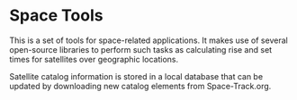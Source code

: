 # Space Tools

This is a set of tools for space-related applications.
It makes use of several open-source libraries to perform such tasks as
calculating rise and set times for satellites over geographic locations.

Satellite catalog information is stored in a local database that can be
updated by downloading new catalog elements from Space-Track.org.

